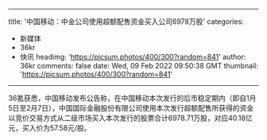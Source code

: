 
---
title: '中国移动：中金公司使用超额配售资金买入公司6978万股'
categories: 
 - 新媒体
 - 36kr
 - 快讯
headimg: 'https://picsum.photos/400/300?random=841'
author: 36kr
comments: false
date: Wed, 09 Feb 2022 09:50:38 GMT
thumbnail: 'https://picsum.photos/400/300?random=841'
---

<div>   
36氪获悉，中国移动发布公告称，在中国移动本次发行的后市稳定期内（即自1月5日至2月7日），中国国际金融股份有限公司使用本次发行超额配售所获得的资金以竞价交易方式从二级市场买入本次发行的股票合计6978.71万股，对应40.18亿元，买入价为57.58元/股。  
</div>
            